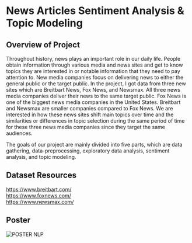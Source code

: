 # News Articles Sentiment Analysis & Topic Modeling
## Overview of Project
Throughout history, news plays an important role in our daily life. People obtain information
through various media and news sites and get to know topics they are interested in or notable
information that they need to pay attention to. New media companies focus on delivering news to
either the general public or the target public. In the project, I got data from three new sites
which are Breitbart News, Fox News, and Newsmax. All three news media companies deliver
their news to the same target public. Fox News is one of the biggest news media companies in
the United States. Breitbart and Newsmax are smaller companies compared to Fox News. We are
interested in how these news sites shift main topics over time and the similarities or differences
in topic selection during the same period of time for these three news media companies since
they target the same audiences.

The goals of our project are mainly divided into five parts, which are data gathering,
data-preprocessing, exploratory data analysis, sentiment analysis, and topic modeling.

## Dataset Resources
https://www.breitbart.com/ \
https://www.foxnews.com/ \
https://www.newsmax.com/

## Poster
![POSTER NLP](https://user-images.githubusercontent.com/64837491/191896258-a65899af-bfa0-40f0-8bb6-7824578bfac4.jpg)
